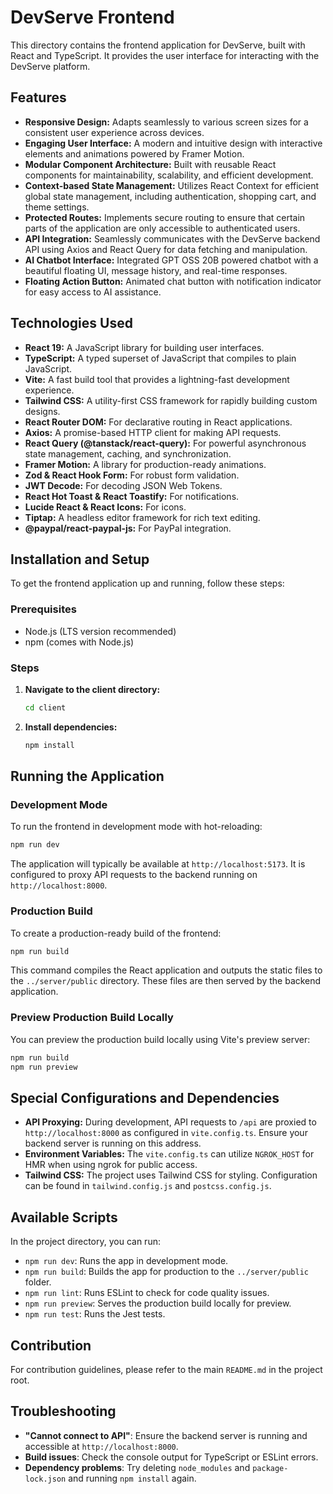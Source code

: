 # DevServe Frontend

This directory contains the frontend application for DevServe, built with React and TypeScript. It provides the user interface for interacting with the DevServe platform.

## Features

*   **Responsive Design:** Adapts seamlessly to various screen sizes for a consistent user experience across devices.
*   **Engaging User Interface:** A modern and intuitive design with interactive elements and animations powered by Framer Motion.
*   **Modular Component Architecture:** Built with reusable React components for maintainability, scalability, and efficient development.
*   **Context-based State Management:** Utilizes React Context for efficient global state management, including authentication, shopping cart, and theme settings.
*   **Protected Routes:** Implements secure routing to ensure that certain parts of the application are only accessible to authenticated users.
*   **API Integration:** Seamlessly communicates with the DevServe backend API using Axios and React Query for data fetching and manipulation.
*   **AI Chatbot Interface:** Integrated GPT OSS 20B powered chatbot with a beautiful floating UI, message history, and real-time responses.
*   **Floating Action Button:** Animated chat button with notification indicator for easy access to AI assistance.

## Technologies Used

*   **React 19:** A JavaScript library for building user interfaces.
*   **TypeScript:** A typed superset of JavaScript that compiles to plain JavaScript.
*   **Vite:** A fast build tool that provides a lightning-fast development experience.
*   **Tailwind CSS:** A utility-first CSS framework for rapidly building custom designs.
*   **React Router DOM:** For declarative routing in React applications.
*   **Axios:** A promise-based HTTP client for making API requests.
*   **React Query (@tanstack/react-query):** For powerful asynchronous state management, caching, and synchronization.
*   **Framer Motion:** A library for production-ready animations.
*   **Zod & React Hook Form:** For robust form validation.
*   **JWT Decode:** For decoding JSON Web Tokens.
*   **React Hot Toast & React Toastify:** For notifications.
*   **Lucide React & React Icons:** For icons.
*   **Tiptap:** A headless editor framework for rich text editing.
*   **@paypal/react-paypal-js:** For PayPal integration.

## Installation and Setup

To get the frontend application up and running, follow these steps:

### Prerequisites

*   Node.js (LTS version recommended)
*   npm (comes with Node.js)

### Steps

1.  **Navigate to the client directory:**
    ```bash
    cd client
    ```

2.  **Install dependencies:**
    ```bash
    npm install
    ```

## Running the Application

### Development Mode

To run the frontend in development mode with hot-reloading:

```bash
npm run dev
```

The application will typically be available at `http://localhost:5173`. It is configured to proxy API requests to the backend running on `http://localhost:8000`.

### Production Build

To create a production-ready build of the frontend:

```bash
npm run build
```

This command compiles the React application and outputs the static files to the `../server/public` directory. These files are then served by the backend application.

### Preview Production Build Locally

You can preview the production build locally using Vite's preview server:

```bash
npm run build
npm run preview
```

## Special Configurations and Dependencies

*   **API Proxying:** During development, API requests to `/api` are proxied to `http://localhost:8000` as configured in `vite.config.ts`. Ensure your backend server is running on this address.
*   **Environment Variables:** The `vite.config.ts` can utilize `NGROK_HOST` for HMR when using ngrok for public access.
*   **Tailwind CSS:** The project uses Tailwind CSS for styling. Configuration can be found in `tailwind.config.js` and `postcss.config.js`.

## Available Scripts

In the project directory, you can run:

*   `npm run dev`: Runs the app in development mode.
*   `npm run build`: Builds the app for production to the `../server/public` folder.
*   `npm run lint`: Runs ESLint to check for code quality issues.
*   `npm run preview`: Serves the production build locally for preview.
*   `npm run test`: Runs the Jest tests.

## Contribution

For contribution guidelines, please refer to the main `README.md` in the project root.

## Troubleshooting

*   **"Cannot connect to API"**: Ensure the backend server is running and accessible at `http://localhost:8000`.
*   **Build issues**: Check the console output for TypeScript or ESLint errors.
*   **Dependency problems**: Try deleting `node_modules` and `package-lock.json` and running `npm install` again.
